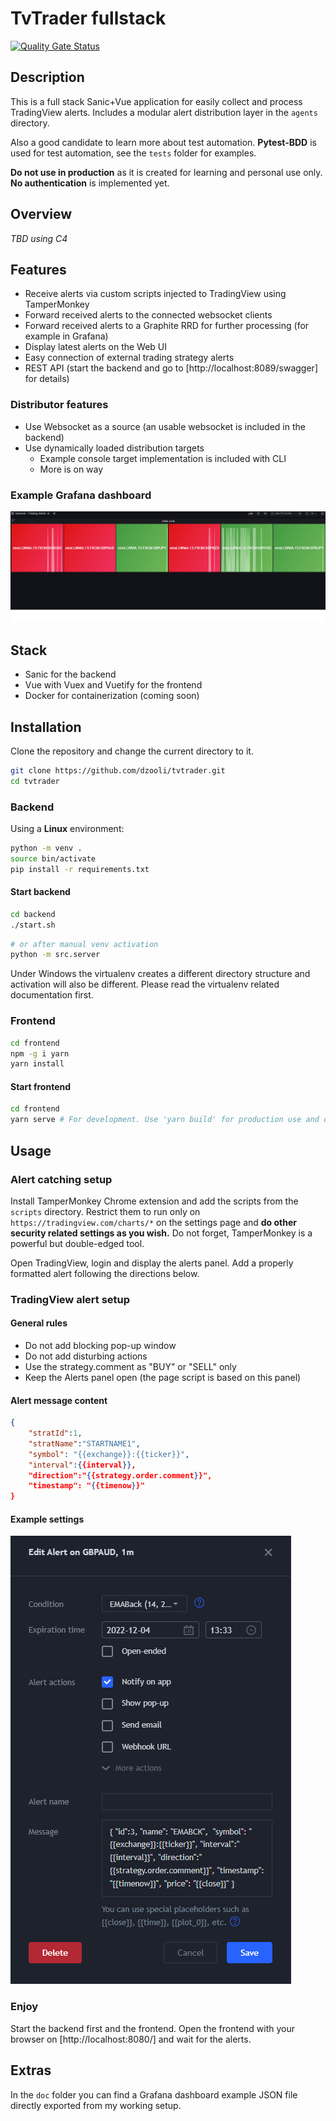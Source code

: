 # TvTrader fullstack

[![Quality Gate Status](https://sonarcloud.io/api/project_badges/measure?project=dzooli_tvtrader&metric=alert_status)](https://sonarcloud.io/summary/new_code?id=dzooli_tvtrader)

## Description

This is a full stack Sanic+Vue application for easily collect and process TradingView alerts. Includes a modular alert distribution layer in the ```agents``` directory.

Also a good candidate to learn more about test automation. **Pytest-BDD** is used for test automation, see the `tests` folder for examples.

**Do not use in production** as it is created for learning and personal use only. **No authentication** is implemented yet.

## Overview

_TBD using C4_

## Features

- Receive alerts via custom scripts injected to TradingView using TamperMonkey
- Forward received alerts to the connected websocket clients
- Forward received alerts to a Graphite RRD for further processing (for example in Grafana)
- Display latest alerts on the Web UI
- Easy connection of external trading strategy alerts
- REST API (start the backend and go to [http://localhost:8089/swagger] for details)

### Distributor features

- Use Websocket as a source (an usable websocket is included in the backend)
- Use dynamically loaded distribution targets
  - Example console target implementation is included with CLI
  - More is on way

### Example Grafana dashboard

![grafana dashboard](doc/grafana_dashboard.png)

## Stack

- Sanic for the backend
- Vue with Vuex and Vuetify for the frontend
- Docker for containerization (coming soon)

## Installation

Clone the repository and change the current directory to it.

```bash
git clone https://github.com/dzooli/tvtrader.git
cd tvtrader
```

### Backend

Using a **Linux** environment:

```bash
python -m venv .
source bin/activate
pip install -r requirements.txt
```

#### Start backend

```bash
cd backend
./start.sh
```

```bash
# or after manual venv activation
python -m src.server
```

Under Windows the virtualenv creates a different directory structure and activation will also be different. Please read the virtualenv related documentation first.

### Frontend

```bash
cd frontend
npm -g i yarn
yarn install
```

#### Start frontend

```bash
cd frontend
yarn serve # For development. Use 'yarn build' for production use and deploy it in your preferred way.
```

## Usage

### Alert catching setup

Install TamperMonkey Chrome extension and add the scripts from the `scripts` directory. Restrict them to run only on `https://tradingview.com/charts/*` on the settings page and **do other security related settings as you wish.** Do not forget, TamperMonkey is a powerful but double-edged tool.

Open TradingView, login and display the alerts panel. Add a properly formatted alert following the directions below.

### TradingView alert setup

#### General rules

- Do not add blocking pop-up window
- Do not add disturbing actions
- Use the strategy.comment as "BUY" or "SELL" only
- Keep the Alerts panel open (the page script is based on this panel)

#### Alert message content

```json
{
    "stratId":1,
    "stratName":"STARTNAME1",
    "symbol": "{{exchange}}:{{ticker}}",
    "interval":{{interval}},
    "direction":"{{strategy.order.comment}}",
    "timestamp": "{{timenow}}"
}
```

#### Example settings

![alert setting](doc/alert_setup.PNG)

### Enjoy

Start the backend first and the frontend. Open the frontend with your browser on [http://localhost:8080/] and wait for the alerts.

## Extras

In the `doc` folder you can find a Grafana dashboard example JSON file directly exported from my working setup.
